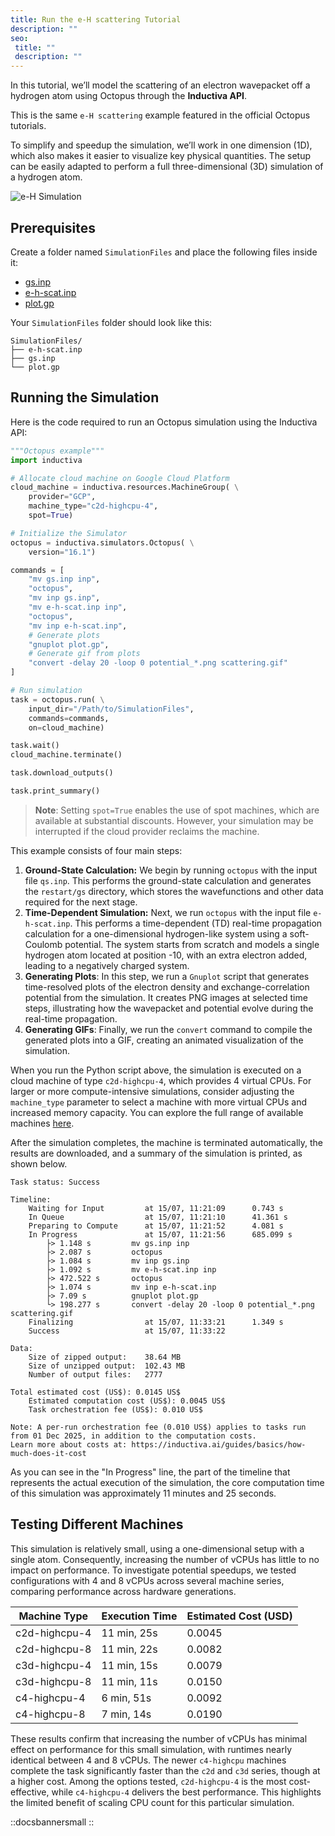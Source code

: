 ```yaml
---
title: Run the e-H scattering Tutorial
description: ""
seo:
 title: ""
 description: ""
---
```


In this tutorial, we’ll model the scattering of an electron wavepacket off a hydrogen atom using Octopus through the **Inductiva API**.

This is the same `e-H scattering` example featured in the official Octopus tutorials.

To simplify and speedup the simulation, we’ll work in one dimension (1D), which also makes it easier to visualize key physical quantities. The setup can be easily adapted to perform a full three-dimensional (3D) simulation of a hydrogen atom.

![e-H Simulation](octopus/scattering.gif)

## Prerequisites
Create a folder named `SimulationFiles` and place the following files inside it:
- [gs.inp](https://storage.googleapis.com/inductiva-api-demo-files/octopus-tutorials/gs.inp)
- [e-h-scat.inp](https://storage.googleapis.com/inductiva-api-demo-files/octopus-tutorials/e-h-scat.inp)
- [plot.gp](https://storage.googleapis.com/inductiva-api-demo-files/octopus-tutorials/plot.gp)

Your `SimulationFiles` folder should look like this:

```
SimulationFiles/
├── e-h-scat.inp
├── gs.inp
└── plot.gp
```

## Running the Simulation
Here is the code required to run an Octopus simulation using the Inductiva API:

```python
"""Octopus example"""
import inductiva

# Allocate cloud machine on Google Cloud Platform
cloud_machine = inductiva.resources.MachineGroup( \
    provider="GCP",
    machine_type="c2d-highcpu-4",
	spot=True)

# Initialize the Simulator
octopus = inductiva.simulators.Octopus( \
    version="16.1")

commands = [
    "mv gs.inp inp",
    "octopus",
    "mv inp gs.inp",
    "mv e-h-scat.inp inp",
    "octopus",
    "mv inp e-h-scat.inp",
    # Generate plots
    "gnuplot plot.gp",
    # Generate gif from plots
    "convert -delay 20 -loop 0 potential_*.png scattering.gif"
]

# Run simulation
task = octopus.run( \
    input_dir="/Path/to/SimulationFiles",
    commands=commands,
    on=cloud_machine)

task.wait()
cloud_machine.terminate()

task.download_outputs()

task.print_summary()
```

> **Note**: Setting `spot=True` enables the use of spot machines, which are available at substantial discounts.
> However, your simulation may be interrupted if the cloud provider reclaims the machine.

This example consists of four main steps:
1. **Ground-State Calculation:**
   We begin by running `octopus` with the input file `qs.inp`. This performs the ground-state calculation and generates the `restart/gs` directory, which stores the wavefunctions and other data required for the next stage.
2. **Time-Dependent Simulation:**
   Next, we run `octopus` with the input file `e-h-scat.inp`. This performs a time-dependent (TD) real-time propagation calculation for a one-dimensional hydrogen-like system using a soft-Coulomb potential. The system starts from scratch and models a single hydrogen atom located at position -10, with an extra electron added, leading to a negatively charged system.
3. **Generating Plots**:
   In this step, we run a `Gnuplot` script that generates time-resolved plots of the electron density and exchange-correlation potential from the simulation. It creates PNG images at selected time steps, illustrating how the wavepacket and potential evolve during the real-time propagation.
4. **Generating GIFs**:
   Finally, we run the `convert` command to compile the generated plots into a GIF, creating an animated visualization of the simulation.

When you run the Python script above, the simulation is executed on a cloud machine of type `c2d-highcpu-4`, which provides
4 virtual CPUs. For larger or more compute-intensive simulations, consider adjusting the `machine_type` parameter to
select a machine with more virtual CPUs and increased memory capacity. You can explore the full range of available machines [here](https://console.inductiva.ai/machine-groups/instance-types).

After the simulation completes, the machine is terminated automatically, the results are downloaded, and a summary of the simulation is printed, as shown below.

```
Task status: Success

Timeline:
	Waiting for Input         at 15/07, 11:21:09      0.743 s
	In Queue                  at 15/07, 11:21:10      41.361 s
	Preparing to Compute      at 15/07, 11:21:52      4.081 s
	In Progress               at 15/07, 11:21:56      685.099 s
		├> 1.148 s         mv gs.inp inp
		├> 2.087 s         octopus
		├> 1.084 s         mv inp gs.inp
		├> 1.092 s         mv e-h-scat.inp inp
		├> 472.522 s       octopus
		├> 1.074 s         mv inp e-h-scat.inp
		├> 7.09 s          gnuplot plot.gp
		└> 198.277 s       convert -delay 20 -loop 0 potential_*.png scattering.gif
	Finalizing                at 15/07, 11:33:21      1.349 s
	Success                   at 15/07, 11:33:22

Data:
	Size of zipped output:    38.64 MB
	Size of unzipped output:  102.43 MB
	Number of output files:   2777

Total estimated cost (US$): 0.0145 US$
	Estimated computation cost (US$): 0.0045 US$
	Task orchestration fee (US$): 0.010 US$

Note: A per-run orchestration fee (0.010 US$) applies to tasks run from 01 Dec 2025, in addition to the computation costs.
Learn more about costs at: https://inductiva.ai/guides/basics/how-much-does-it-cost
```

As you can see in the "In Progress" line, the part of the timeline that
represents the actual execution of the simulation, the core computation time of
this simulation was approximately 11 minutes and 25 seconds.

## Testing Different Machines
This simulation is relatively small, using a one-dimensional setup with a single atom. Consequently, increasing the number of
vCPUs has little to no impact on performance. To investigate potential speedups, we tested configurations with 4 and 8 vCPUs
across several machine series, comparing performance across hardware generations.

| Machine Type  | Execution Time         | Estimated Cost (USD) |
| ------------- | ---------------------- | -------------------- |
| c2d-highcpu-4 | 11 min, 25s            | 0.0045               |
| c2d-highcpu-8 | 11 min, 22s            | 0.0082               |
| c3d-highcpu-4 | 11 min, 15s            | 0.0079               |
| c3d-highcpu-8 | 11 min, 11s            | 0.0150               |
| c4-highcpu-4  | 6 min, 51s             | 0.0092               |
| c4-highcpu-8  | 7 min, 14s             | 0.0190               |

These results confirm that increasing the number of vCPUs has minimal effect on performance for this small simulation, with
runtimes nearly identical between 4 and 8 vCPUs. The newer `c4-highcpu` machines complete the task significantly faster than the `c2d` and `c3d` series, though at a higher cost. Among the options tested, `c2d-highcpu-4` is the most cost-effective, while `c4-highcpu-4` delivers the best performance. This highlights the limited benefit of scaling CPU count for this particular simulation.

::docsbannersmall
::